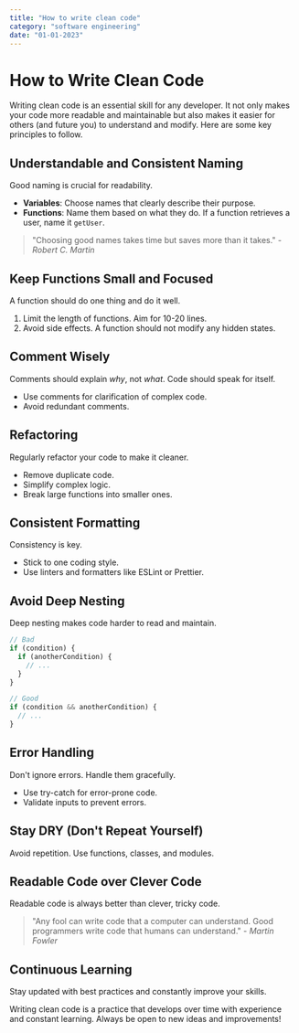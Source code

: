 ```yaml
---
title: "How to write clean code"
category: "software engineering"
date: "01-01-2023"
---
```


# How to Write Clean Code

Writing clean code is an essential skill for any developer. It not only makes your code more readable and maintainable but also makes it easier for others (and future you) to understand and modify. Here are some key principles to follow.

## Understandable and Consistent Naming

Good naming is crucial for readability.

- **Variables**: Choose names that clearly describe their purpose.
- **Functions**: Name them based on what they do. If a function retrieves a user, name it `getUser`.

> "Choosing good names takes time but saves more than it takes." - _Robert C. Martin_

## Keep Functions Small and Focused

A function should do one thing and do it well.

1. Limit the length of functions. Aim for 10-20 lines.
2. Avoid side effects. A function should not modify any hidden states.

## Comment Wisely

Comments should explain _why_, not _what_. Code should speak for itself.

- Use comments for clarification of complex code.
- Avoid redundant comments.

## Refactoring

Regularly refactor your code to make it cleaner.

- Remove duplicate code.
- Simplify complex logic.
- Break large functions into smaller ones.

## Consistent Formatting

Consistency is key.

- Stick to one coding style.
- Use linters and formatters like ESLint or Prettier.

## Avoid Deep Nesting

Deep nesting makes code harder to read and maintain.

```javascript
// Bad
if (condition) {
  if (anotherCondition) {
    // ...
  }
}

// Good
if (condition && anotherCondition) {
  // ...
}
```

## Error Handling

Don't ignore errors. Handle them gracefully.

- Use try-catch for error-prone code.
- Validate inputs to prevent errors.

## Stay DRY (Don't Repeat Yourself)

Avoid repetition. Use functions, classes, and modules.

## Readable Code over Clever Code

Readable code is always better than clever, tricky code.

> "Any fool can write code that a computer can understand. Good programmers write code that humans can understand." - _Martin Fowler_

## Continuous Learning

Stay updated with best practices and constantly improve your skills.

Writing clean code is a practice that develops over time with experience and constant learning. Always be open to new ideas and improvements!
